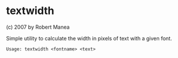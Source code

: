 textwidth
=========

(c) 2007 by Robert Manea

Simple utility to calculate the width in pixels of text with a given
font.

    Usage: textwidth <fontname> <text>

